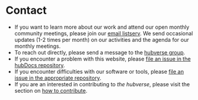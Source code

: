 # Contact  

- If you want to learn more about our work and attend our open monthly community meetings, please join our [email listserv](https://groups.io/g/hubverse). We send occasional updates (1-2 times per month) on our activities and the agenda for our monthly meetings.  
- To reach out directly, please send a message to the <a href="mailto:hubverse+owner@groups.io">hubverse group</a>.  
- If you encounter a problem with this website, please [file an issue in the hubDocs repository](https://github.com/hubverse-org/hubDocs/issues).  
- If you encounter difficulties with our software or tools, please [file an issue in the appropriate repository](#file-issues).  
- If you are an interested in contributing to _the hubverse_, please visit the section on [how to contribute](contribute.md).  

